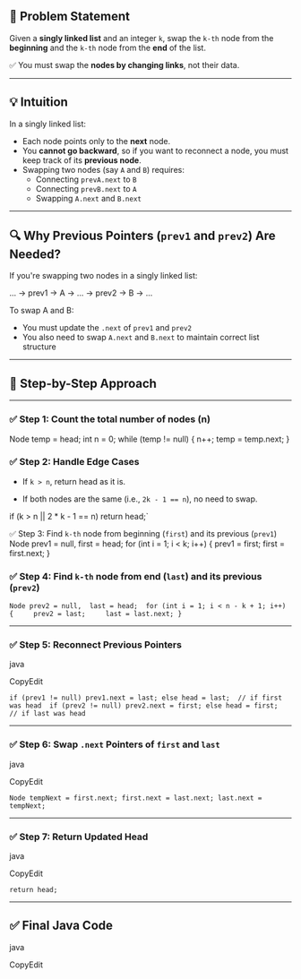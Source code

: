 

## 🚩 Problem Statement

Given a **singly linked list** and an integer `k`, swap the `k-th` node from the **beginning** and the `k-th` node from the **end** of the list.

✅ You must swap the **nodes by changing links**, not their data.

---

## 💡 Intuition

In a singly linked list:

- Each node points only to the **next** node.
- You **cannot go backward**, so if you want to reconnect a node, you must keep track of its **previous node**.
- Swapping two nodes (say `A` and `B`) requires:
  - Connecting `prevA.next` to `B`
  - Connecting `prevB.next` to `A`
  - Swapping `A.next` and `B.next`

---

## 🔍 Why Previous Pointers (`prev1` and `prev2`) Are Needed?

If you're swapping two nodes in a singly linked list:

... → prev1 → A → ... → prev2 → B → ...



To swap A and B:

- You must update the `.next` of `prev1` and `prev2`
- You also need to swap `A.next` and `B.next` to maintain correct list structure

---

## 🧠 Step-by-Step Approach

---

### ✅ Step 1: Count the total number of nodes (n)


Node temp = head;
int n = 0;
while (temp != null) {
    n++;
    temp = temp.next;
}

### ✅ Step 2: Handle Edge Cases

- If `k > n`, return head as it is.
    
- If both nodes are the same (i.e., `2k - 1 == n`), no need to swap.
    
if (k > n || 2 * k - 1 == n) return head;`

✅ Step 3: Find `k-th` node from beginning (`first`) and its previous (`prev1`)
Node prev1 = null, first = head;
for (int i = 1; i < k; i++) {
    prev1 = first;
    first = first.next;
}

### ✅ Step 4: Find `k-th` node from end (`last`) and its previous (`prev2`)

`Node prev2 = null, 
last = head; 
for (int i = 1; i < n - k + 1; i++) {     prev2 = last;     last = last.next; }`

---

### ✅ Step 5: Reconnect Previous Pointers

java

CopyEdit

`if (prev1 != null) prev1.next = last; else head = last;  // if first was head  if (prev2 != null) prev2.next = first; else head = first;  // if last was head`

---

### ✅ Step 6: Swap `.next` Pointers of `first` and `last`

java

CopyEdit

`Node tempNext = first.next; first.next = last.next; last.next = tempNext;`

---

### ✅ Step 7: Return Updated Head

java

CopyEdit

`return head;`

---

## ✅ Final Java Code

java

CopyEdit